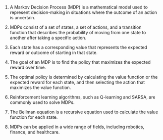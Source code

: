1. A Markov Decision Process (MDP) is a mathematical model used to represent decision-making in situations where the outcome of an action is uncertain.

2. MDPs consist of a set of states, a set of actions, and a transition function that describes the probability of moving from one state to another after taking a specific action.

3. Each state has a corresponding value that represents the expected reward or outcome of starting in that state.

4. The goal of an MDP is to find the policy that maximizes the expected reward over time.

5. The optimal policy is determined by calculating the value function or the expected reward for each state, and then selecting the action that maximizes the value function.

6. Reinforcement learning algorithms, such as Q-learning and SARSA, are commonly used to solve MDPs.

7. The Bellman equation is a recursive equation used to calculate the value function for each state.

8. MDPs can be applied in a wide range of fields, including robotics, finance, and healthcare.